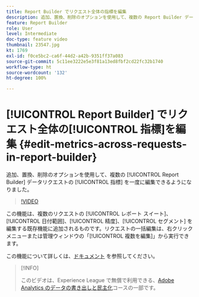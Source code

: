 ```yaml
---
title: Report Builder でリクエスト全体の指標を編集
description: 追加、置換、削除のオプションを使用して、複数の Report Builder データリクエストの指標を一度に編集できるようになりました。
feature: Report Builder
role: User
level: Intermediate
doc-type: feature video
thumbnail: 23547.jpg
kt: 1769
exl-id: f0ce5bc2-ca6f-44d2-a42b-9351ff37a083
source-git-commit: 5c11ee3222e5e3f81a13ed8fbf2cd22fc32b1740
workflow-type: ht
source-wordcount: '132'
ht-degree: 100%

---
```


# [!UICONTROL Report Builder] でリクエスト全体の[!UICONTROL 指標]を編集 {#edit-metrics-across-requests-in-report-builder}

追加、置換、削除のオプションを使用して、複数の [!UICONTROL Report Builder] データリクエストの [!UICONTROL 指標] を一度に編集できるようになりました。

>[!VIDEO](https://video.tv.adobe.com/v/23547/?quality=12)

この機能は、複数のリクエストの [!UICONTROL レポート スイート]、[!UICONTROL 日付範囲]、[!UICONTROL 精度]、[!UICONTROL セグメント] を編集する既存機能に追加されるものです。リクエストの一括編集は、右クリックメニューまたは管理ウィンドウの「[!UICONTROL 複数を編集]」から実行できます。

この機能について詳しくは、[ドキュメント](https://experienceleague.adobe.com/docs/analytics/analyze/report-builder/manage-requests/edit-multiple-metrics.html?lang=ja) を参照してください。

>[!INFO]
>
> このビデオは、Experience League で無償で利用できる、[Adobe Analytics のデータの書き出しと民主化](https://experienceleague.adobe.com/?lang=ja/?recommended=Analytics-A-1-2022.1.democratizing#dashboard/learning)コースの一部です。